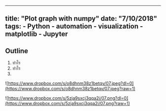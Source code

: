  ---
title: "Plot graph with numpy"
date: "7/10/2018"
tags:
    - Python
    - automation
    - visualization
    - matplotlib
    - Jupyter
 ---


## Outline
1. ทำไร
2. ทำไร
3. 

![https://www.dropbox.com/s/o8dhnm38z1betqv/07.jpeg?dl=0](https://www.dropbox.com/s/o8dhnm38z1betqv/07.jpeg?raw=1)

![https://www.dropbox.com/s/5zja9sxcj3qqa2i/07.png?dl=0](https://www.dropbox.com/s/5zja9sxcj3qqa2i/07.png?raw=1)
